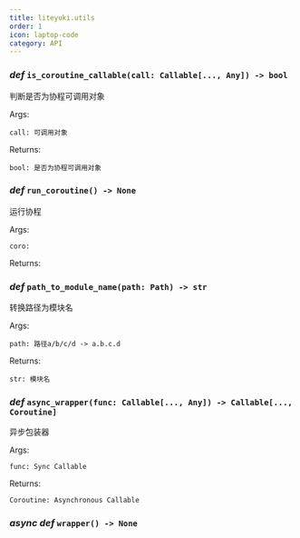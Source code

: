 ```yaml
---
title: liteyuki.utils
order: 1
icon: laptop-code
category: API
---
```


### ***def*** `is_coroutine_callable(call: Callable[..., Any]) -> bool`

判断是否为协程可调用对象

Args:

    call: 可调用对象

Returns:

    bool: 是否为协程可调用对象

### ***def*** `run_coroutine() -> None`

运行协程

Args:

    coro:



Returns:

### ***def*** `path_to_module_name(path: Path) -> str`

转换路径为模块名

Args:

    path: 路径a/b/c/d -> a.b.c.d

Returns:

    str: 模块名

### ***def*** `async_wrapper(func: Callable[..., Any]) -> Callable[..., Coroutine]`

异步包装器

Args:

    func: Sync Callable

Returns:

    Coroutine: Asynchronous Callable

### ***async def*** `wrapper() -> None`



